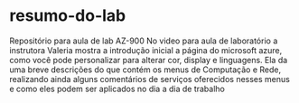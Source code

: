 # resumo-do-lab
Repositório para aula de lab AZ-900
No video para aula de laboratório a instrutora Valeria mostra a introdução inicial a página do microsoft azure, como você pode personalizar para alterar cor, display e linguagens. Ela da uma breve descrições do que contém os menus de Computação e Rede, realizando ainda alguns comentários de serviços oferecidos nesses menus e como eles podem ser aplicados no dia a dia de trabalho 
